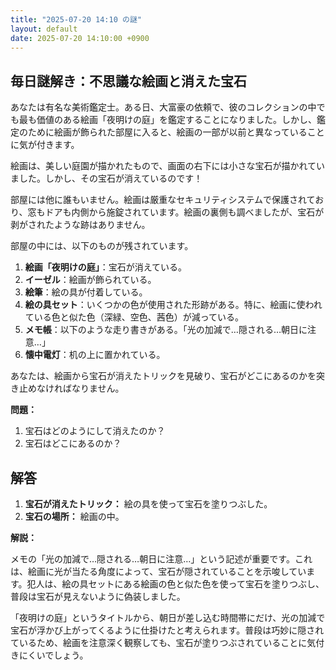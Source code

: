 ```yaml
---
title: "2025-07-20 14:10 の謎"
layout: default
date: 2025-07-20 14:10:00 +0900
---
```

## 毎日謎解き：不思議な絵画と消えた宝石

あなたは有名な美術鑑定士。ある日、大富豪の依頼で、彼のコレクションの中でも最も価値のある絵画「夜明けの庭」を鑑定することになりました。しかし、鑑定のために絵画が飾られた部屋に入ると、絵画の一部が以前と異なっていることに気が付きます。

絵画は、美しい庭園が描かれたもので、画面の右下には小さな宝石が描かれていました。しかし、その宝石が消えているのです！

部屋には他に誰もいません。絵画は厳重なセキュリティシステムで保護されており、窓もドアも内側から施錠されています。絵画の裏側も調べましたが、宝石が剥がされたような跡はありません。

部屋の中には、以下のものが残されています。

1.  **絵画「夜明けの庭」**：宝石が消えている。
2.  **イーゼル**：絵画が飾られている。
3.  **絵筆**：絵の具が付着している。
4.  **絵の具セット**：いくつかの色が使用された形跡がある。特に、絵画に使われている色と似た色（深緑、空色、茜色）が減っている。
5.  **メモ帳**：以下のような走り書きがある。「光の加減で…隠される…朝日に注意…」
6.  **懐中電灯**：机の上に置かれている。

あなたは、絵画から宝石が消えたトリックを見破り、宝石がどこにあるのかを突き止めなければなりません。

**問題：**

1.  宝石はどのようにして消えたのか？
2.  宝石はどこにあるのか？

## 解答

1.  **宝石が消えたトリック：** 絵の具を使って宝石を塗りつぶした。
2.  **宝石の場所：** 絵画の中。

**解説：**

メモの「光の加減で…隠される…朝日に注意…」という記述が重要です。これは、絵画に光が当たる角度によって、宝石が隠されていることを示唆しています。犯人は、絵の具セットにある絵画の色と似た色を使って宝石を塗りつぶし、普段は宝石が見えないように偽装しました。

「夜明けの庭」というタイトルから、朝日が差し込む時間帯にだけ、光の加減で宝石が浮かび上がってくるように仕掛けたと考えられます。普段は巧妙に隠されているため、絵画を注意深く観察しても、宝石が塗りつぶされていることに気付きにくいでしょう。
